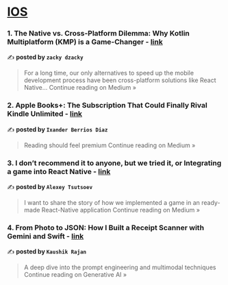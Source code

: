 
<h1><a href=https://medium.com/tag/ios/recommended target="_blank" rel="noopener noreferrer">IOS</a></h1>
<h3>1. The Native vs. Cross-Platform Dilemma: Why Kotlin Multiplatform (KMP) is a Game-Changer - <a href="https://zackydzacky.medium.com/the-native-vs-cross-platform-dilemma-why-kotlin-multiplatform-kmp-is-a-game-changer-ddfa9bb72ceb?source=rss------ios-5" target="_blank" rel="noopener noreferrer">link</a></h3>

✍️ **posted by `zacky dzacky`**

<blockquote>For a long time, our only alternatives to speed up the mobile development process have been cross-platform solutions like React Native…
Continue reading on Medium »</blockquote>

<h3>2. Apple Books+: The Subscription That Could Finally Rival Kindle Unlimited - <a href="https://medium.com/@ixanderberrios/apple-books-the-subscription-that-could-finally-rival-kindle-unlimited-7c553a146822?source=rss------ios-5" target="_blank" rel="noopener noreferrer">link</a></h3>

✍️ **posted by `Ixander Berrios Diaz`**

<blockquote>Reading should feel premium
Continue reading on Medium »</blockquote>

<h3>3. I don’t recommend it to anyone, but we tried it, or Integrating a game into React Native - <a href="https://medium.com/@alexeytsuts/i-dont-recommend-it-to-anyone-but-we-tried-it-or-integrating-a-game-into-react-native-49c714b461e9?source=rss------ios-5" target="_blank" rel="noopener noreferrer">link</a></h3>

✍️ **posted by `Alexey Tsutsoev`**

<blockquote>I want to share the story of how we implemented a game in an ready-made React-Native application
Continue reading on Medium »</blockquote>

<h3>4. From Photo to JSON: How I Built a Receipt Scanner with Gemini and Swift - <a href="https://generativeai.pub/from-photo-to-json-how-i-built-a-receipt-scanner-with-gemini-and-swift-f19a0b8bad28?source=rss------ios-5" target="_blank" rel="noopener noreferrer">link</a></h3>

✍️ **posted by `Kaushik Rajan`**

<blockquote>A deep dive into the prompt engineering and multimodal techniques
Continue reading on Generative AI »</blockquote>

